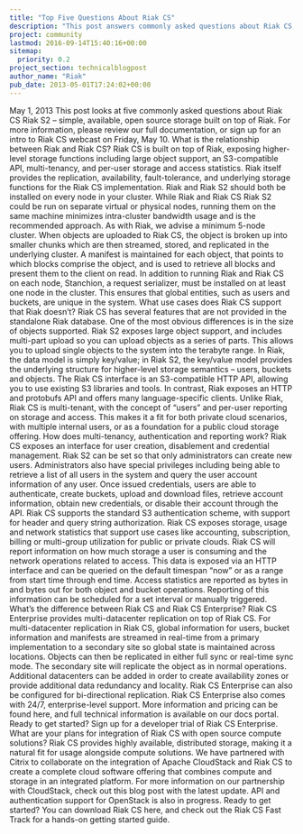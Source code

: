 ```yaml
---
title: "Top Five Questions About Riak CS"
description: "This post answers commonly asked questions about Riak CS, Riak's open source, distributed storage product. It looks at the relationship between Riak and Riak CS, multi-tenancy, use cases, multi-datacenter replication and plans for integration with popular open source compute solutions."
project: community
lastmod: 2016-09-14T15:40:16+00:00
sitemap:
  priority: 0.2
project_section: technicalblogpost
author_name: "Riak"
pub_date: 2013-05-01T17:24:02+00:00
---
```

May 1, 2013
This post looks at five commonly asked questions about Riak CS Riak S2 – simple, available, open source storage built on top of Riak. For more information, please review our full documentation, or sign up for an intro to Riak CS webcast on Friday, May 10.
What is the relationship between Riak and Riak CS?
Riak CS is built on top of Riak, exposing higher-level storage functions including large object support, an S3-compatible API, multi-tenancy, and per-user storage and access statistics. Riak itself provides the replication, availability, fault-tolerance, and underlying storage functions for the Riak CS implementation. Riak and Riak S2 should both be installed on every node in your cluster. While Riak and Riak CS Riak S2 could be run on separate virtual or physical nodes, running them on the same machine minimizes intra-cluster bandwidth usage and is the recommended approach. As with Riak, we advise a minimum 5-node cluster.
When objects are uploaded to Riak CS, the object is broken up into smaller chunks which are then streamed, stored, and replicated in the underlying cluster. A manifest is maintained for each object, that points to which blocks comprise the object, and is used to retrieve all blocks and present them to the client on read. In addition to running Riak and Riak CS on each node, Stanchion, a request serializer, must be installed on at least one node in the cluster. This ensures that global entities, such as users and buckets, are unique in the system.
What use cases does Riak CS support that Riak doesn’t?
Riak CS has several features that are not provided in the standalone Riak database. One of the most obvious differences is in the size of objects supported. Riak S2 exposes large object support, and includes multi-part upload so you can upload objects as a series of parts. This allows you to upload single objects to the system into the terabyte range. In Riak, the data model is simply key/value; in Riak S2, the key/value model provides the underlying structure for higher-level storage semantics – users, buckets and objects. The Riak CS interface is an S3-compatible HTTP API, allowing you to use existing S3 libraries and tools. In contrast, Riak exposes an HTTP and protobufs API and offers many language-specific clients. Unlike Riak, Riak CS is multi-tenant, with the concept of “users” and per-user reporting on storage and access. This makes it a fit for both private cloud scenarios, with multiple internal users, or as a foundation for a public cloud storage offering.
How does multi-tenancy, authentication and reporting work?
Riak CS exposes an interface for user creation, disablement and credential management. Riak S2 can be set so that only administrators can create new users. Administrators also have special privileges including being able to retrieve a list of all users in the system and query the user account information of any user. Once issued credentials, users are able to authenticate, create buckets, upload and download files, retrieve account information, obtain new credentials, or disable their account through the API. Riak CS supports the standard S3 authentication scheme, with support for header and query string authorization.
Riak CS exposes storage, usage and network statistics that support use cases like accounting, subscription, billing or multi-group utilization for public or private clouds. Riak CS will report information on how much storage a user is consuming and the network operations related to access. This data is exposed via an HTTP interface and can be queried on the default timespan “now” or as a range from start time through end time. Access statistics are reported as bytes in and bytes out for both object and bucket operations. Reporting of this information can be scheduled for a set interval or manually triggered.
What’s the difference between Riak CS and Riak CS Enterprise?
Riak CS Enterprise provides multi-datacenter replication on top of Riak CS. For multi-datacenter replication in Riak CS, global information for users, bucket information and manifests are streamed in real-time from a primary implementation to a secondary site so global state is maintained across locations. Objects can then be replicated in either full sync or real-time sync mode. The secondary site will replicate the object as in normal operations. Additional datacenters can be added in order to create availability zones or provide additional data redundancy and locality. Riak CS Enterprise can also be configured for bi-directional replication. Riak CS Enterprise also comes with 24/7, enterprise-level support. More information and pricing can be found here, and full technical information is available on our docs portal. Ready to get started? Sign up for a developer trial of Riak CS Enterprise.
What are your plans for integration of Riak CS with open source compute solutions?
Riak CS provides highly available, distributed storage, making it a natural fit for usage alongside compute solutions. We have partnered with Citrix to collaborate on the integration of Apache CloudStack and Riak CS to create a complete cloud software offering that combines compute and storage in an integrated platform. For more information on our partnership with CloudStack, check out this blog post with the latest update. API and authentication support for OpenStack is also in progress.
Ready to get started? You can download Riak CS here, and check out the Riak CS Fast Track for a hands-on getting started guide.

